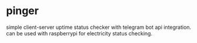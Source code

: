 # pinger

simple client-server uptime status checker with telegram bot api integration.\
can be used with raspberrypi for electricity status checking.

